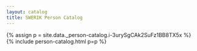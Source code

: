```yaml
---
layout: catalog
title: SWERIK Person Catalog
---
```

{% assign p = site.data._person-catalog.i-3urySgCAk2SuFz1BB8TX5x %}
{% include person-catalog.html p=p %}

